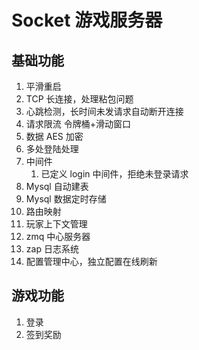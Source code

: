 # Socket 游戏服务器

## 基础功能

1. 平滑重启
2. TCP 长连接，处理粘包问题
3. 心跳检测，长时间未发请求自动断开连接
4. 请求限流 令牌桶+滑动窗口
5. 数据 AES 加密
5. 多处登陆处理
6. 中间件
   1. 已定义 login 中间件，拒绝未登录请求
7. Mysql 自动建表
8. Mysql 数据定时存储
8. 路由映射
9. 玩家上下文管理
10. zmq 中心服务器
11. zap 日志系统
12. 配置管理中心，独立配置在线刷新

## 游戏功能
1. 登录
2. 签到奖励

